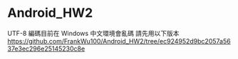Android_HW2
===========
UTF-8 編碼目前在 Windows 中文環境會亂碼
請先用以下版本
https://github.com/FrankWu100/Android_HW2/tree/ec924952d9bc2057a5637e3ec296e25145230c8e
